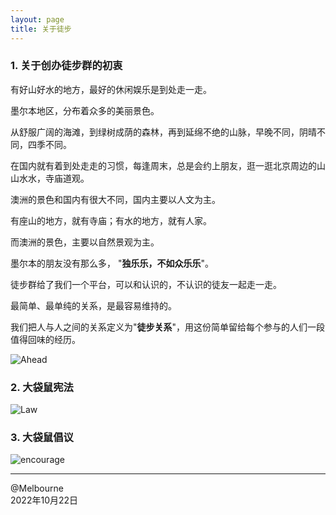 ```yaml
---
layout: page
title: 关于徒步
---
```

### 1. 关于创办徒步群的初衷

有好山好水的地方，最好的休闲娱乐是到处走一走。

墨尔本地区，分布着众多的美丽景色。

从舒服广阔的海滩，到绿树成荫的森林，再到延绵不绝的山脉，早晚不同，阴晴不同，四季不同。

在国内就有着到处走走的习惯，每逢周末，总是会约上朋友，逛一逛北京周边的山山水水，寺庙道观。

澳洲的景色和国内有很大不同，国内主要以人文为主。

有座山的地方，就有寺庙；有水的地方，就有人家。

而澳洲的景色，主要以自然景观为主。

墨尔本的朋友没有那么多， "**独乐乐，不如众乐乐**"。

徒步群给了我们一个平台，可以和认识的，不认识的徒友一起走一走。

最简单、最单纯的关系，是最容易维持的。

我们把人与人之间的关系定义为"**徒步关系**"，用这份简单留给每个参与的人们一段值得回味的经历。

<img src="https://user-images.githubusercontent.com/90954432/197324903-4459c6d9-891b-4428-bc24-39882ba047e2.png" alt="Ahead">

### 2. 大袋鼠宪法
<img src="https://user-images.githubusercontent.com/90954432/197324644-300c3dfb-3a6b-44f8-80c0-af353cbe6ecc.png" alt="Law">

### 3. 大袋鼠倡议
<img src="https://user-images.githubusercontent.com/90954432/197324665-50cd9f62-c0ab-43f9-9af6-cb9b86d9ff70.png" alt="encourage">

_________

@Melbourne
<br>
2022年10月22日
